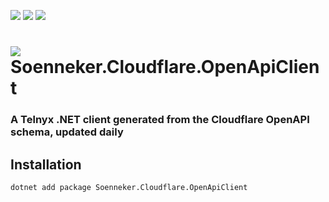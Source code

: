 ﻿[![](https://img.shields.io/nuget/v/soenneker.cloudflare.openapiclient.svg?style=for-the-badge)](https://www.nuget.org/packages/soenneker.cloudflare.openapiclient/)
[![](https://img.shields.io/github/actions/workflow/status/soenneker/soenneker.cloudflare.openapiclient/publish-package.yml?style=for-the-badge)](https://github.com/soenneker/soenneker.cloudflare.openapiclient/actions/workflows/publish-package.yml)
[![](https://img.shields.io/nuget/dt/soenneker.cloudflare.openapiclient.svg?style=for-the-badge)](https://www.nuget.org/packages/soenneker.cloudflare.openapiclient/)

# ![](https://user-images.githubusercontent.com/4441470/224455560-91ed3ee7-f510-4041-a8d2-3fc093025112.png) Soenneker.Cloudflare.OpenApiClient
### A Telnyx .NET client generated from the Cloudflare OpenAPI schema, updated daily

## Installation

```
dotnet add package Soenneker.Cloudflare.OpenApiClient
```
